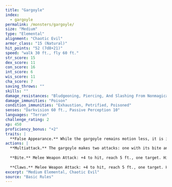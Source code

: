 ```yaml
---
title: "Gargoyle"
index:
  - gargoyle
permalink: /monsters/gargoyle/
size: "Medium"
type: "Elemental"
alignment: "Chaotic Evil"
armor_class: "15 (Natural)"
hit_points: "52 (7d8+21)"
speed: "walk 30 ft., fly 60 ft."
str_score: 15
dex_score: 11
con_score: 16
int_score: 6
wis_score: 11
cha_score: 7
saving_throws: ""
skills: ""
damage_resistances: "Bludgeoning, Piercing, And Slashing From Nonmagical Weapons That Aren'T Adamantine"
damage_immunities: "Poison"
condition_immunities: "Exhaustion, Petrified, Poisoned"
senses: "Darkvision 60 ft., Passive Perception 10"
languages: "Terran"
challenge_rating: 2
xp: 450
proficiency_bonus: "+2"
traits: |
  **False Appearance.** While the gargoyle remains motion less, it is indistinguishable from an inanimate statue.
actions: |
  **Multiattack.** The gargoyle makes two attacks: one with its bite and one with its claws.
  
  **Bite.** Melee Weapon Attack: +4 to hit, reach 5 ft., one target. Hit: 5 (1d6 + 2) piercing damage.
  
  **Claws.** Melee Weapon Attack: +4 to hit, reach 5 ft., one target. Hit: 5 (1d6 + 2) slashing damage.
excerpt: "Medium Elemental, Chaotic Evil"
source: "Basic Rules"
---
```

